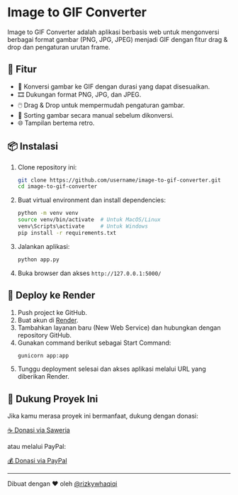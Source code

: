 # Image to GIF Converter

Image to GIF Converter adalah aplikasi berbasis web untuk mengonversi berbagai format gambar (PNG, JPG, JPEG) menjadi GIF dengan fitur drag & drop dan pengaturan urutan frame.

## 🎨 Fitur

- 🚀 Konversi gambar ke GIF dengan durasi yang dapat disesuaikan.
- 🎞️ Dukungan format PNG, JPG, dan JPEG.
- 🖱️ Drag & Drop untuk mempermudah pengaturan gambar.
- 🔄 Sorting gambar secara manual sebelum dikonversi.
- 🌐 Tampilan bertema retro.

## 📦 Instalasi

1. Clone repository ini:
   ```sh
   git clone https://github.com/username/image-to-gif-converter.git
   cd image-to-gif-converter
   ```
2. Buat virtual environment dan install dependencies:
   ```sh
   python -m venv venv
   source venv/bin/activate  # Untuk MacOS/Linux
   venv\Scripts\activate     # Untuk Windows
   pip install -r requirements.txt
   ```
3. Jalankan aplikasi:
   ```sh
   python app.py
   ```
4. Buka browser dan akses `http://127.0.0.1:5000/`

## 🚀 Deploy ke Render

1. Push project ke GitHub.
2. Buat akun di [Render](https://render.com/).
3. Tambahkan layanan baru (New Web Service) dan hubungkan dengan repository GitHub.
4. Gunakan command berikut sebagai Start Command:
   ```sh
   gunicorn app:app
   ```
5. Tunggu deployment selesai dan akses aplikasi melalui URL yang diberikan Render.

## 💖 Dukung Proyek Ini

Jika kamu merasa proyek ini bermanfaat, dukung dengan donasi:

[☕ Donasi via Saweria](https://saweria.co/otkhodylinz)

atau melalui PayPal:

[💰 Donasi via PayPal](https://paypal.me/rizkywahyuhaqiqi07)

---

Dibuat dengan ❤️ oleh [@rizkywhaqiqi](https://www.instagram.com/rizkywhaqiqi/)
